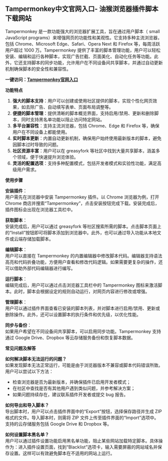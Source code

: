 <h2>Tampermonkey中文官网入口- 油猴浏览器插件脚本下载网站</h2>
<p>Tampermonkey 是一款功能强大的浏览器扩展工具，旨在通过用户脚本（ small JavaScript programs）来增强网页的功能性和美观性。它支持多种主流浏览器，包括 Chrome、Microsoft Edge、Safari、Opera Next 和 Firefox 等，每周活跃用户超过 1000 万。Tampermonkey 提供了丰富的脚本管理功能，用户可以轻松安装、编辑和运行各种脚本，实现广告拦截、页面美化、自动化任务等功能。此外，它还支持脚本的同步功能，允许用户在不同设备间共享脚本，并通过自动更新机制确保脚本的安全性和兼容性。</p>
<p><strong>一键访问：</strong><a href="https://tampermonkey.ggonav.com/"><strong>Tampermonkey官网入口</strong></a></p>
<p><strong>功能特点</strong></p>
<ol>
	<li><strong>强大的脚本支持</strong>：用户可以创建或使用社区提供的脚本，实现个性化网页效果，如去除广告、自动填写表单、页面布局调整等。</li>
	<li><strong>便捷的脚本管理</strong>：提供清晰的脚本概览界面，支持启用/禁用、更新和删除脚本，同时支持黑名单功能以阻止访问特定网站。</li>
	<li><strong>多平台兼容性</strong>：支持主流浏览器，包括 Chrome、Edge 和 Firefox 等，确保用户在不同设备上都能使用。</li>
	<li><strong>实时脚本更新</strong>：内置自动更新机制，确保用户始终使用最新版本的脚本，避免因脚本过时导致的问题。</li>
	<li><strong>社区资源丰富</strong>：用户可以在 greasyfork 等社区中找到大量共享脚本，涵盖多个领域，便于快速提升浏览体验。</li>
	<li><strong>灵活的配置选项</strong>：支持多种配置模式，包括开发者模式和实验性功能，满足高级用户需求。</li>
</ol>
<p><strong>使用步骤</strong></p>
<p><strong>安装插件</strong>：<br>用户需先在浏览器中安装 Tampermonkey 插件。以 Chrome 浏览器为例，打开 Chrome 商店并搜索“Tampermonkey”，点击安装按钮完成下载。安装完成后，插件图标会出现在浏览器工具栏中。</p>
<p><strong>获取脚本</strong>：<br>安装完成后，用户可以通过 greasyfork 等社区搜索所需的脚本。点击脚本页面上的“Install”按钮即可将脚本添加到浏览器中。此外，也可以通过导入功能从本地文件或云端存储加载脚本。</p>
<p><strong>编辑脚本</strong>：<br>用户可以直接在 Tampermonkey 的内置编辑器中修改脚本代码。编辑器支持语法高亮和代码折叠功能，方便用户查看和修改代码逻辑。如果需要更复杂的操作，还可以借助外部代码编辑器进行编写。</p>
<p><strong>运行脚本</strong>：<br>编辑完成后，用户可以通过点击浏览器工具栏中的 Tampermonkey 图标来激活脚本。此时，脚本会根据设定的规则自动运行，对网页内容进行修改或增强。</p>
<p><strong>管理脚本</strong>：<br>用户可以通过插件界面查看已安装的脚本列表，并对脚本进行启用/禁用、更新或删除操作。此外，还可以设置脚本的执行条件和优先级，以优化性能。</p>
<p><strong>同步与备份</strong>：<br>如果用户希望在不同设备间共享脚本，可以启用同步功能。Tampermonkey 支持通过 Google Drive、Dropbox 等云存储服务备份和恢复脚本数据。</p>
<p><strong>常见问题及解答</strong></p>
<p><strong>如何解决脚本无法运行的问题？</strong><br>如果发现脚本无法正常运行，可能是由于浏览器版本不兼容或脚本代码错误所致。用户可以尝试以下方法：</p>
<ul>
	<li>检查浏览器是否为最新版本，并确保插件已启用开发者模式；</li>
	<li>在社区中查找是否有其他用户遇到类似问题，并参考解决方案；</li>
	<li>如果问题持续存在，建议联系插件开发者或提交 bug 报告。</li>
</ul>
<p><strong>如何导出和导入脚本？</strong><br>导出脚本时，用户可以点击插件界面中的“Export”按钮，选择保存路径并生成 ZIP 格式的文件。导入脚本时，则需将 ZIP 文件上传至插件界面的“Import”选项中。支持的云存储服务包括 Google Drive 和 Dropbox 等。</p>
<p><strong>如何设置脚本黑名单？</strong><br>用户可以通过插件设置功能启用黑名单功能，阻止某些网站加载特定脚本。具体操作为：进入插件设置页面，找到“Blacklist”选项卡，输入需要屏蔽的网站域名并保存设置。这样可以有效避免脚本在不适用的网站上运行。</p>
